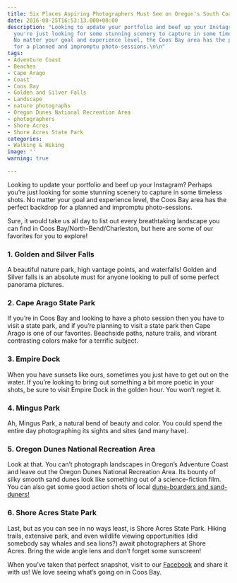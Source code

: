 ```yaml
---
title: Six Places Aspiring Photographers Must See on Oregon's South Coast
date: 2016-08-25T16:53:13.000+00:00
description: "Looking to update your portfolio and beef up your Instagram? Perhaps
  you're just looking for some stunning scenery to capture in some timeless shots.
  No matter your goal and experience level, the Coos Bay area has the perfect backdrop
  for a planned and impromptu photo-sessions.\n\n"
tags:
- Adventure Coast
- Beaches
- Cape Arago
- Coast
- Coos Bay
- Golden and Silver Falls
- Landscape
- nature photographs
- Oregon Dunes National Recreation Area
- photographers
- Shore Acres
- Shore Acres State Park
categories:
- Walking & Hiking
image: ''
warning: true

---
```

Looking to update your portfolio and beef up your Instagram? Perhaps you’re just looking for some stunning scenery to capture in some timeless shots. No matter your goal and experience level, the Coos Bay area has the perfect backdrop for a planned and impromptu photo-sessions.

Sure, it would take us all day to list out every breathtaking landscape you can find in Coos Bay/North-Bend/Charleston, but here are some of our favorites for you to explore!

### 1. Golden and Silver Falls

A beautiful nature park, high vantage points, and waterfalls! Golden and Silver falls is an absolute must for anyone looking to pull of some perfect panorama pictures.

### 2. Cape Arago State Park

If you’re in Coos Bay and looking to have a photo session then you have to visit a state park, and if you’re planning to visit a state park then Cape Arago is one of our favorites. Beachside paths, nature trails, and vibrant contrasting colors make for a terrific subject.

### 3. Empire Dock

When you have sunsets like ours, sometimes you just have to get out on the water. If you’re looking to bring out something a bit more poetic in your shots, be sure to visit Empire Dock in the golden hour. You won’t regret it.

### 4. Mingus Park

Ah, Mingus Park, a natural bend of beauty and color. You could spend the entire day photographing its sights and sites (and many have).

### 5. Oregon Dunes National Recreation Area

Look at that. You can’t photograph landscapes in Oregon’s Adventure Coast and leave out the Oregon Dunes National Recreation Area. Its bounty of silky smooth sand dunes look like something out of a science-fiction film. You can also get some good action shots of local <a href="/2016/07/sand-duning-or-sandboarding-either-way-its-time-to-ride-the-oregon-dunes/" target="_blank">dune-boarders and sand-duners!</a>

### 6. Shore Acres State Park

Last, but as you can see in no ways least, is Shore Acres State Park. Hiking trails, extensive park, and even wildlife viewing opportunities (did somebody say whales and sea lions?) await photographers at Shore Acres. Bring the wide angle lens and don’t forget some sunscreen!

When you’ve taken that perfect snapshot, visit to our <a href="https://www.facebook.com/OregonsAdventureCoast/photos" target="_blank">Facebook</a> and share it with us! We love seeing what’s going on in Coos Bay.